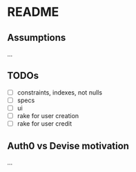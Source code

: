 # README

## Assumptions
...

## TODOs
* [ ] constraints, indexes, not nulls
* [ ] specs
* [ ] ui
* [ ] rake for user creation
* [ ] rake for user credit

## Auth0 vs Devise motivation
...
